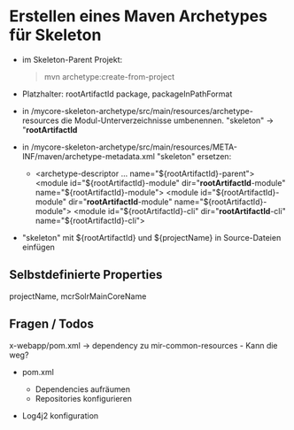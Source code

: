 Erstellen eines Maven Archetypes für Skeleton
=============================================
- im Skeleton-Parent Projekt:
	> mvn archetype:create-from-project

- Platzhalter: rootArtifactId package, packageInPathFormat
  
- in /mycore-skeleton-archetype/src/main/resources/archetype-resources die Modul-Unterverzeichnisse umbenennen.
  "skeleton" -> "__rootArtifactId__
 
 - in /mycore-skeleton-archetype/src/main/resources/META-INF/maven/archetype-metadata.xml
    "skeleton" ersetzen:
	- <archetype-descriptor ... name="${rootArtifactId}-parent">
	  <module id="${rootArtifactId}-module" dir="__rootArtifactId__-module" name="${rootArtifactId}-module">
	  <module id="${rootArtifactId}-module" dir="__rootArtifactId__-module" name="${rootArtifactId}-module">
	  <module id="${rootArtifactId}-cli" dir="__rootArtifactId__-cli" name="${rootArtifactId}-cli">
	 
 - "skeleton" mit ${rootArtifactId} und ${projectName} in Source-Dateien einfügen

Selbstdefinierte Properties
---------------------------
projectName, mcrSolrMainCoreName

 Fragen / Todos
 ------
 x-webapp/pom.xml
 -> dependency zu mir-common-resources - Kann die weg?
 - pom.xml
 	- Dependencies aufräumen
 	- Repositories konfigurieren
 
 - Log4j2 konfiguration
 
 
 